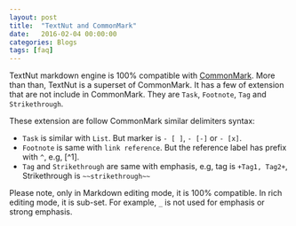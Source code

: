 ```yaml
---
layout: post
title:  "TextNut and CommonMark"
date:   2016-02-04 00:00:00
categories: Blogs
tags: [faq]
---
```


TextNut markdown engine is 100% compatible with [CommonMark](http://commonmark.org). More than than, TextNut is a superset of CommonMark. It has a few of extension that are not include in CommonMark.  They are `Task`, `Footnote`, `Tag` and `Strikethrough`.

These extension are follow CommonMark similar delimiters syntax:
* `Task` is similar with `List`. But marker is `- [ ]`, `- [-]` or `- [x]`.
* `Footnote` is same with `link reference`. But the reference label has prefix with `^`, e.g, [^1]. 
* `Tag` and `Strikethrough` are same with emphasis, e.g, tag is `+Tag1, Tag2+`, Strikethrough is `~~strikethrough~~`

Please note, only in Markdown editing mode, it is 100% compatible. In rich editing mode, it is sub-set. For example, `_` is not used for emphasis or strong emphasis.

